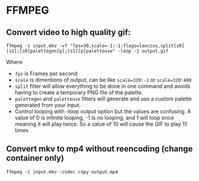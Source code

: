 # FFMPEG

## Convert video to high quality gif:

```
ffmpeg -i input.mkv -vf "fps=30,scale=-1:-1:flags=lanczos,split[s0][s1];[s0]palettegen[p];[s1][p]paletteuse" -loop -1 output.gif
```

Where
- `fps` is Frames per second
- `scale` is dimentions of output, can be like `scale=320:-1` or `scale=320:480`
- `split` filter will allow everything to be done in one command and avoids having to create a temporary PNG file of the palette.
- `palettegen` and `paletteuse` filters will generate and use a custom palette generated from your input.
- Control looping with -loop output option but the values are confusing. A value of 0 is infinite looping, -1 is no looping, and 1 will loop once meaning it will play twice. So a value of 10 will cause the GIF to play 11 times

## Convert mkv to mp4 without reencoding (change container only)
```
ffmpeg -i input.mkv -codec copy output.mp4
```
